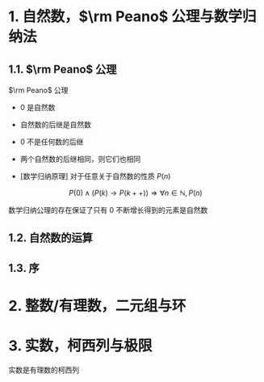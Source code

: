 # 1. 自然数，$\rm Peano$ 公理与数学归纳法

## 1.1. $\rm Peano$ 公理

$\rm Peano$ 公理

* $0$ 是自然数

* 自然数的后继是自然数

* $0$ 不是任何数的后继

* 两个自然数的后继相同，则它们也相同

* [数学归纳原理] 对于任意关于自然数的性质 $P(n)$

$$P(0)\land (P(k)\rightarrow P(k++))\Rightarrow\forall n\in\mathbb N,P(n)$$

数学归纳公理的存在保证了只有 $0$ 不断增长得到的元素是自然数

## 1.2. 自然数的运算

## 1.3. 序

# 2. 整数/有理数，二元组与环

# 3. 实数，柯西列与极限

实数是有理数的柯西列
